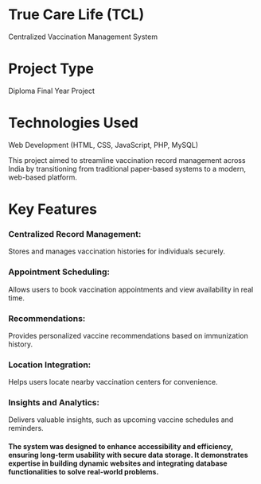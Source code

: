 #  True Care Life (TCL)
Centralized Vaccination Management System

# Project Type
Diploma Final Year Project

# Technologies Used
Web Development (HTML, CSS, JavaScript, PHP, MySQL)

This project aimed to streamline vaccination record management across India by transitioning from traditional paper-based systems to a modern, web-based platform.

# Key Features

### Centralized Record Management:
Stores and manages vaccination histories for individuals securely.

### Appointment Scheduling:
Allows users to book vaccination appointments and view availability in real time.

### Recommendations:
Provides personalized vaccine recommendations based on immunization history.

### Location Integration:
Helps users locate nearby vaccination centers for convenience.

### Insights and Analytics:
Delivers valuable insights, such as upcoming vaccine schedules and reminders.

#### The system was designed to enhance accessibility and efficiency, ensuring long-term usability with secure data storage. It demonstrates expertise in building dynamic websites and integrating database functionalities to solve real-world problems.
